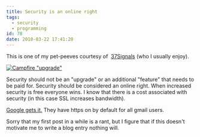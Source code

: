 ```yaml
---
title: Security is an online right
tags:
  - security
  - programming
id: 78
date: 2010-03-22 17:41:20
---
```


This is one of my pet-peeves courtesy of  [37Signals](http://campfirenow.com/signup) (who I usually enjoy).

[![](https://www.davidkassa.com/wp-content/uploads/2010/03/security-300x231.png "Campfire &quot;upgrade&quot;")](https://www.davidkassa.com/wp-content/uploads/2010/03/security.png)

Security should not be an "upgrade" or an additional "feature" that needs to be paid for. Security should be considered an online right. When increased security is free everyone wins. I know that there is a cost associated with security (in this case SSL increases bandwidth).

[Google gets it.](http://gmailblog.blogspot.com/2010/01/default-https-access-for-gmail.html) They have https on by default for all gmail users.

Sorry that my first post in a while is a rant, but I figure that if this doesn't motivate me to write a blog entry nothing will.
